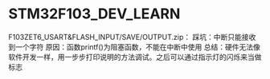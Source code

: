# STM32F103_DEV_LEARN
F103ZET6_USART&FLASH_INPUT/SAVE/OUTPUT.zip：
踩坑：中断只能接收到一个字符
原因：函数printf()为阻塞函数，不能在中断中使用
总结：硬件无法像软件开发一样，用一步步打印说明的方法调试。之后可以通过指示灯的闪烁来当做标志

